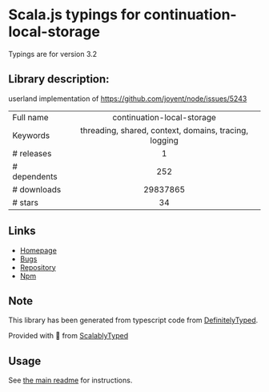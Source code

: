 
# Scala.js typings for continuation-local-storage

Typings are for version 3.2

## Library description:
userland implementation of https://github.com/joyent/node/issues/5243

|                    |                 |
| ------------------ | :-------------: |
| Full name          | continuation-local-storage |
| Keywords           | threading, shared, context, domains, tracing, logging |
| # releases         | 1 |
| # dependents       | 252 |
| # downloads        | 29837865 |
| # stars            | 34 |

## Links
- [Homepage](https://github.com/othiym23/node-continuation-local-storage#readme)
- [Bugs](https://github.com/othiym23/node-continuation-local-storage/issues)
- [Repository](https://github.com/othiym23/node-continuation-local-storage)
- [Npm](https://www.npmjs.com/package/continuation-local-storage)
    


## Note
This library has been generated from typescript code from [DefinitelyTyped](https://definitelytyped.org).

Provided with :purple_heart: from [ScalablyTyped](https://github.com/oyvindberg/ScalablyTyped)

## Usage
See [the main readme](../../readme.md) for instructions.


